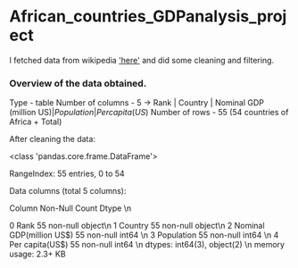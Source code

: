 # African_countries_GDPanalysis_project

I fetched data from wikipedia ['here']([url](https://en.wikipedia.org/wiki/List_of_African_countries_by_GDP_(nominal))) and did some cleaning and filtering.

### Overview of the data obtained.
Type - table 
Number of columns - 5 -> Rank |	Country | Nominal GDP (million US$) | Population | Per capita (US$)
Number of rows - 55 (54 countries of Africa + Total)

After cleaning the data: 


<class 'pandas.core.frame.DataFrame'>

RangeIndex: 55 entries, 0 to 54

Data columns (total 5 columns):

Column                    Non-Null Count  Dtype \n

0   Rank                      55 non-null     object\n
1   Country                   55 non-null     object\n
2   Nominal GDP(million US$)  55 non-null     int64 \n
3   Population                55 non-null     int64 \n
4   Per capita(US$)           55 non-null     int64 \n
dtypes: int64(3), object(2) \n
memory usage: 2.3+ KB
